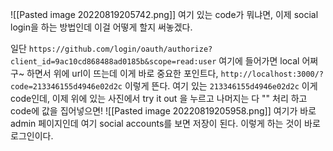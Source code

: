 ![[Pasted image 20220819205742.png]]
여기 있는 code가 뭐냐면, 이제 social login을 하는 방법인데 이걸 어떻게 할지 써놓겠다.

일단 `https://github.com/login/oauth/authorize?client_id=9ac10cd868488ad0185b&scope=read:user` 여기에 들어가면 local 어쩌구~ 하면서 위에 url이 뜨는데 이게 바로 중요한 포인트다, `http://localhost:3000/?code=213346155d4946e02d2c`  이렇게 뜬다. 여기 있는 `213346155d4946e02d2c` 이게 code인데,  이제 위에 있는 사진에서 try it out 을 누르고 나머지는 다 "" 처리 하고 code에 값을 집어넣으면! 
![[Pasted image 20220819205958.png]]
여기가 바로 admin 페이지인데 여기 social accounts를 보면 저장이 된다. 이렇게 하는 것이 바로 로그인이다.